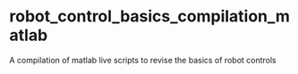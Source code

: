 # robot_control_basics_compilation_matlab
A compilation of matlab live scripts to revise the basics of robot controls

